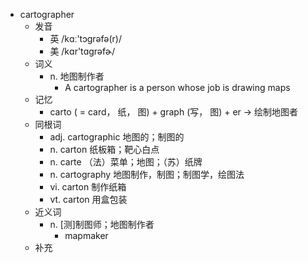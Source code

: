 - cartographer
  - 发音
    - 英 /kɑː'tɔgrəfə(r)/
    - 美 /kɑr'tɑɡrəfɚ/
  - 词义
    - n. 地图制作者
      - A cartographer is a person whose job is drawing maps
  - 记忆
    - carto ( = card， 纸， 图) + graph (写， 图) + er → 绘制地图者
  - 同根词
    - adj. cartographic 地图的；制图的
    - n. carton 纸板箱；靶心白点
    - n. carte （法）菜单；地图；（苏）纸牌
    - n. cartography 地图制作，制图；制图学，绘图法
    - vi. carton 制作纸箱
    - vt. carton 用盒包装
  - 近义词
    - n. [测]制图师；地图制作者
      - mapmaker
  - 补充